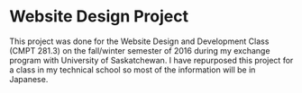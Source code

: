 # Website Design Project
 This project was done for the  Website Design and Development Class (CMPT 281.3) on the fall/winter semester of 2016 during my exchange program with University of Saskatchewan. I have repurposed this project for a class in my technical school so most of the information will be in Japanese.

